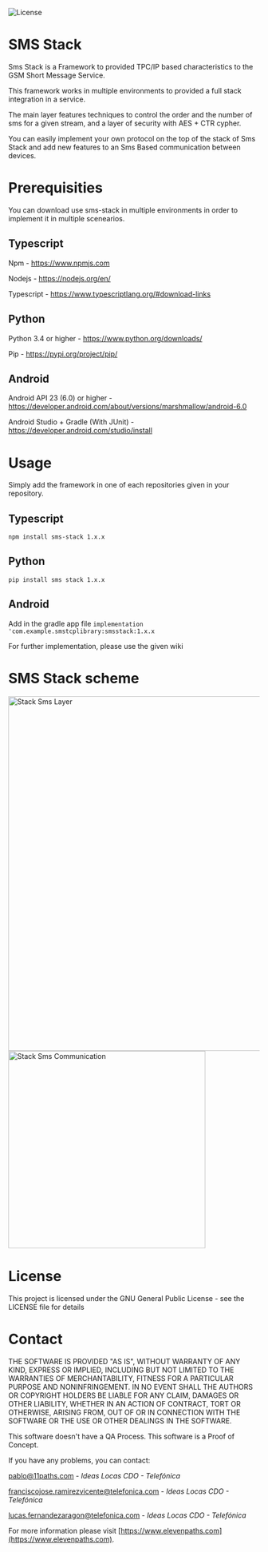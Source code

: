 ![License](https://img.shields.io/badge/license-GNU-green.svg?style=flat-square)

# **SMS Stack**
Sms Stack is a Framework to provided TPC/IP based characteristics to the GSM Short Message Service.

This framework works in multiple environments to provided a full stack integration in a service.

The main layer features techniques to control the order and the number of sms for a given stream, and a layer of security with AES + CTR cypher.

You can easily implement your own protocol on the top of the stack of Sms Stack and add new features to an Sms Based communication between devices.

# Prerequisities
You can download use sms-stack in multiple environments in order to implement it in multiple scenearios.

## Typescript
Npm - https://www.npmjs.com

Nodejs - https://nodejs.org/en/

Typescript - https://www.typescriptlang.org/#download-links

## Python
Python 3.4 or higher - https://www.python.org/downloads/

Pip - https://pypi.org/project/pip/

## Android
Android API 23 (6.0) or higher - https://developer.android.com/about/versions/marshmallow/android-6.0

Android Studio + Gradle (With JUnit) - https://developer.android.com/studio/install

# Usage
Simply add the framework in one of each repositories given in your repository.

## Typescript
```npm install sms-stack 1.x.x```

## Python
```pip install sms stack 1.x.x```

## Android
Add in the gradle app file
```implementation 'com.example.smstcplibrary:smsstack:1.x.x```

For further implementation, please use the given wiki

# SMS Stack scheme
<img width="710" alt="Stack Sms Layer" src="https://user-images.githubusercontent.com/16117276/53357197-a3724f80-392d-11e9-8aa8-5a85ef5c0152.png">

<img width="395" alt="Stack Sms Communication" src="https://user-images.githubusercontent.com/16117276/53357272-c8ff5900-392d-11e9-9f5a-339c9d62ece6.png">

# License

This project is licensed under the GNU General Public License - see the LICENSE file for details

# Contact

THE SOFTWARE IS PROVIDED "AS IS", WITHOUT WARRANTY OF ANY KIND, EXPRESS OR IMPLIED, INCLUDING BUT NOT LIMITED TO THE WARRANTIES OF MERCHANTABILITY, FITNESS FOR A PARTICULAR PURPOSE AND NONINFRINGEMENT. IN NO EVENT SHALL THE AUTHORS OR COPYRIGHT HOLDERS BE LIABLE FOR ANY CLAIM, DAMAGES OR OTHER LIABILITY, WHETHER IN AN ACTION OF CONTRACT, TORT OR OTHERWISE, ARISING FROM, OUT OF OR IN CONNECTION WITH THE SOFTWARE OR THE USE OR OTHER DEALINGS IN THE SOFTWARE.

This software doesn't have a QA Process. This software is a Proof of Concept.

If you have any problems, you can contact:

<pablo@11paths.com> - *Ideas Locas CDO - Telefónica*

<franciscojose.ramirezvicente@telefonica.com> - *Ideas Locas CDO - Telefónica*

<lucas.fernandezaragon@telefonica.com> - *Ideas Locas CDO - Telefónica*

For more information please visit [https://www.elevenpaths.com](https://www.elevenpaths.com).
